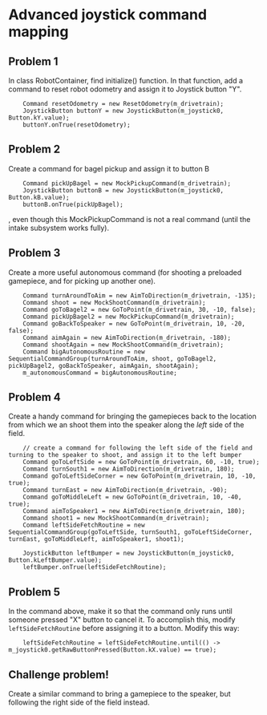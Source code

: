 # Advanced joystick command mapping

## Problem 1
In class RobotContainer, find initialize() function.
In that function, add a command to reset robot odometry and assign it to Joystick button "Y".
```
    Command resetOdometry = new ResetOdometry(m_drivetrain);
    JoystickButton buttonY = new JoystickButton(m_joystick0, Button.kY.value);
    buttonY.onTrue(resetOdometry);
```

## Problem 2
Create a command for bagel pickup and assign it to button B
```
    Command pickUpBagel = new MockPickupCommand(m_drivetrain);
    JoystickButton buttonB = new JoystickButton(m_joystick0, Button.kB.value);
    buttonB.onTrue(pickUpBagel);
```
, even though this MockPickupCommand is not a real command (until the intake subsystem works fully).

## Problem 3
Create a more useful autonomous command (for shooting a preloaded gamepiece, and for picking up another one).
```
    Command turnAroundToAim = new AimToDirection(m_drivetrain, -135);
    Command shoot = new MockShootCommand(m_drivetrain);
    Command goToBagel2 = new GoToPoint(m_drivetrain, 30, -10, false);
    Command pickUpBagel2 = new MockPickupCommand(m_drivetrain);
    Command goBackToSpeaker = new GoToPoint(m_drivetrain, 10, -20, false);
    Command aimAgain = new AimToDirection(m_drivetrain, -180);
    Command shootAgain = new MockShootCommand(m_drivetrain);
    Command bigAutonomousRoutine = new SequentialCommandGroup(turnAroundToAim, shoot, goToBagel2, pickUpBagel2, goBackToSpeaker, aimAgain, shootAgain);
    m_autonomousCommand = bigAutonomousRoutine;
```

## Problem 4
Create a handy command for bringing the gamepieces back to the location from which we an shoot them into the speaker along the *left* side of the field.
```
    // create a command for following the left side of the field and turning to the speaker to shoot, and assign it to the left bumper
    Command goToLeftSide = new GoToPoint(m_drivetrain, 60, -10, true);
    Command turnSouth1 = new AimToDirection(m_drivetrain, 180);
    Command goToLeftSideCorner = new GoToPoint(m_drivetrain, 10, -10, true);
    Command turnEast = new AimToDirection(m_drivetrain, -90);
    Command goToMiddleLeft = new GoToPoint(m_drivetrain, 10, -40, true);
    Command aimToSpeaker1 = new AimToDirection(m_drivetrain, 180);
    Command shoot1 = new MockShootCommand(m_drivetrain);
    Command leftSideFetchRoutine = new SequentialCommandGroup(goToLeftSide, turnSouth1, goToLeftSideCorner, turnEast, goToMiddleLeft, aimToSpeaker1, shoot1);

    JoystickButton leftBumper = new JoystickButton(m_joystick0, Button.kLeftBumper.value);
    leftBumper.onTrue(leftSideFetchRoutine);
```

## Problem 5
In the command above, make it so that the command only runs until someone pressed "X" button to cancel it.
To accomplish this, modify `leftSideFetchRoutine` before assigning it to a button. Modify this way:
```
    leftSideFetchRoutine = leftSideFetchRoutine.until(() -> m_joystick0.getRawButtonPressed(Button.kX.value) == true);
```

## Challenge problem!
Create a similar command to bring a gamepiece to the speaker, but following the right side of the field instead.
